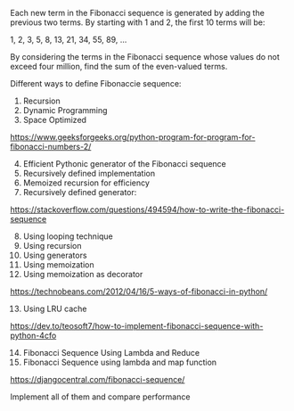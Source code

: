 Each new term in the Fibonacci sequence is generated by adding the previous two terms. By starting with 1 and 2, the first 10 terms will be:

1, 2, 3, 5, 8, 13, 21, 34, 55, 89, ...

By considering the terms in the Fibonacci sequence whose values do not exceed four million, find the sum of the even-valued terms.

Different ways to define Fibonaccie sequence:

1. Recursion
2. Dynamic Programming
3. Space Optimized

https://www.geeksforgeeks.org/python-program-for-program-for-fibonacci-numbers-2/

4. Efficient Pythonic generator of the Fibonacci sequence
5. Recursively defined implementation
6. Memoized recursion for efficiency
7. Recursively defined generator:

https://stackoverflow.com/questions/494594/how-to-write-the-fibonacci-sequence

8. Using looping technique
9. Using recursion
10. Using generators
11. Using memoization
12. Using memoization as decorator

https://technobeans.com/2012/04/16/5-ways-of-fibonacci-in-python/

13. Using LRU cache

https://dev.to/teosoft7/how-to-implement-fibonacci-sequence-with-python-4cfo

14. Fibonacci Sequence Using Lambda and Reduce
15. Fibonacci Sequence using lambda and map function

https://djangocentral.com/fibonacci-sequence/

Implement all of them and compare performance
